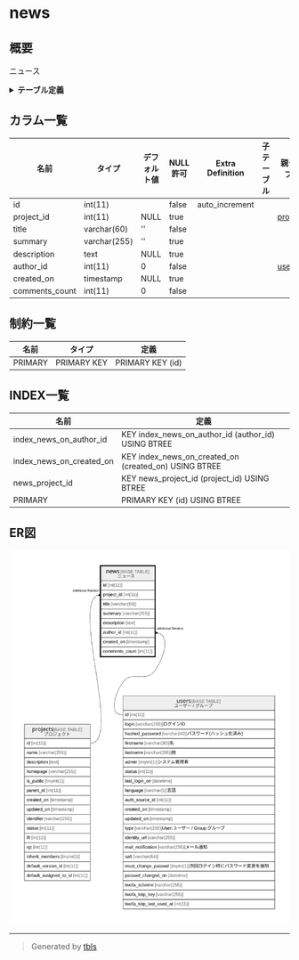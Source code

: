 # news

## 概要

ニュース

<details>
<summary><strong>テーブル定義</strong></summary>

```sql
CREATE TABLE `news` (
  `id` int(11) NOT NULL AUTO_INCREMENT,
  `project_id` int(11) DEFAULT NULL,
  `title` varchar(60) NOT NULL DEFAULT '',
  `summary` varchar(255) DEFAULT '',
  `description` text DEFAULT NULL,
  `author_id` int(11) NOT NULL DEFAULT 0,
  `created_on` timestamp NULL DEFAULT NULL,
  `comments_count` int(11) NOT NULL DEFAULT 0,
  PRIMARY KEY (`id`),
  KEY `news_project_id` (`project_id`),
  KEY `index_news_on_author_id` (`author_id`),
  KEY `index_news_on_created_on` (`created_on`)
) ENGINE=InnoDB DEFAULT CHARSET=utf8mb4
```

</details>

## カラム一覧

| 名前             | タイプ          | デフォルト値       | NULL許可   | Extra Definition | 子テーブル      | 親テーブル                   | コメント     |
| -------------- | ------------ | ------------ | -------- | ---------------- | ---------- | ----------------------- | -------- |
| id             | int(11)      |              | false    | auto_increment   |            |                         |          |
| project_id     | int(11)      | NULL         | true     |                  |            | [projects](projects.md) |          |
| title          | varchar(60)  | ''           | false    |                  |            |                         |          |
| summary        | varchar(255) | ''           | true     |                  |            |                         |          |
| description    | text         | NULL         | true     |                  |            |                         |          |
| author_id      | int(11)      | 0            | false    |                  |            | [users](users.md)       |          |
| created_on     | timestamp    | NULL         | true     |                  |            |                         |          |
| comments_count | int(11)      | 0            | false    |                  |            |                         |          |

## 制約一覧

| 名前      | タイプ         | 定義               |
| ------- | ----------- | ---------------- |
| PRIMARY | PRIMARY KEY | PRIMARY KEY (id) |

## INDEX一覧

| 名前                       | 定義                                                    |
| ------------------------ | ----------------------------------------------------- |
| index_news_on_author_id  | KEY index_news_on_author_id (author_id) USING BTREE   |
| index_news_on_created_on | KEY index_news_on_created_on (created_on) USING BTREE |
| news_project_id          | KEY news_project_id (project_id) USING BTREE          |
| PRIMARY                  | PRIMARY KEY (id) USING BTREE                          |

## ER図

![er](news.svg)

---

> Generated by [tbls](https://github.com/k1LoW/tbls)
